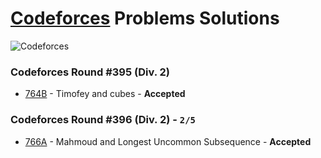 # [Codeforces](http://codeforces.com) Problems Solutions
![Codeforces](https://dl.dropboxusercontent.com/u/101623876/codeforces.svg)

### Codeforces Round #395 (Div. 2)
- [764B](https://github.com/kantuni/Codeforces/tree/master/764B) - Timofey and cubes - **Accepted**

### Codeforces Round #396 (Div. 2) - `2/5`
- [766A](https://github.com/kantuni/Codeforces/tree/master/766A) - Mahmoud and Longest Uncommon Subsequence - **Accepted**
